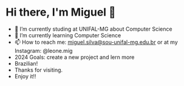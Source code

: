 # Hi there, I'm Miguel 👋

- 🔭 I’m currently studing at UNIFAL-MG about Computer Science
- 🌱 I’m currently learning Computer Science
- 📫 How to reach me: miguel.silva@sou-unifal-mg.edu.br or at my Instagram: @leone.mig
- 2024 Goals: create a new project and lern more
- Brazilian!
- Thanks for visiting.
- Enjoy it!!
